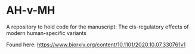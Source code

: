 # AH-v-MH
A repository to hold code for the manuscript: The cis-regulatory effects of modern human-specific variants

Found here: https://www.biorxiv.org/content/10.1101/2020.10.07.330761v1


